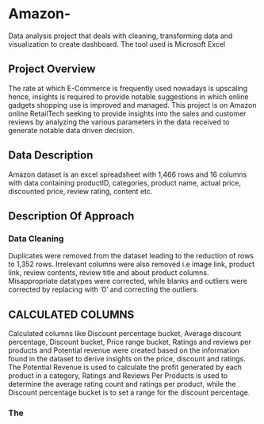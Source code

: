 # Amazon-
Data analysis project that deals with cleaning, transforming data and visualization to create dashboard. The tool used is Microsoft Excel
## Project Overview
The rate at which E-Commerce is frequently used nowadays is upscaling hence, insights is required to provide notable suggestions in which online gadgets shopping use is improved and managed.
This project is on Amazon online RetailTech seeking to provide insights into the sales and customer reviews by analyzing the various parameters in the data received to generate notable data driven decision.


## Data Description
Amazon dataset is an excel spreadsheet with 1,466 rows and 16 columns with data containing productID, categories, product name, actual price, discounted price, review rating, content etc.

## Description Of Approach
### Data Cleaning
Duplicates were removed from the dataset leading to the reduction of rows to 1,352 rows. Irrelevant columns were also removed i.e image link, product link, review contents, review title and about product columns.
Misappropriate datatypes were corrected, while blanks and outliers were corrected by replacing with ‘0’ and correcting the outliers.

## CALCULATED COLUMNS
Calculated columns like Discount percentage bucket, Average discount percentage, Discount bucket, Price range bucket, Ratings and reviews per products and Potential revenue were created based on the information found in the dataset to derive insights on the price, discount and ratings.
The Potential Revenue is used to calculate the profit generated by each product in a category, Ratings and Reviews Per Products is used to determine the average rating count and ratings per product, while the Discount percentage bucket is to set a range for the discount percentage.

### The 


